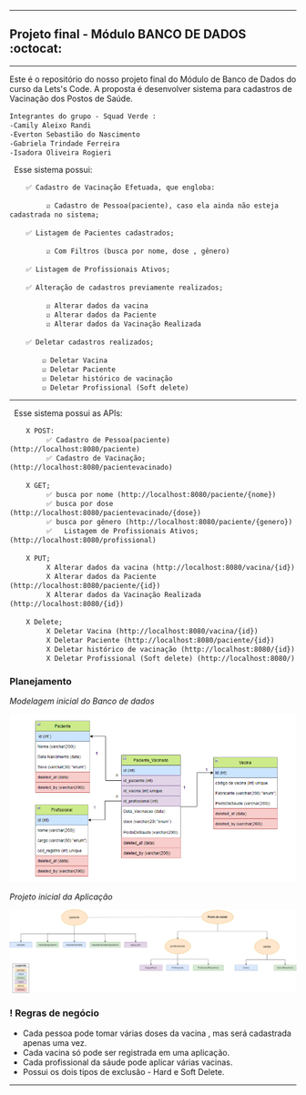 -----------
## Projeto final - Módulo BANCO DE DADOS  :octocat:
-----------
 
Este é o repositório do nosso projeto final do Módulo de Banco de Dados do curso da Lets's Code.
A proposta é desenvolver sistema para cadastros de Vacinação dos Postos de Saúde.

```
Integrantes do grupo - Squad Verde :
-Camily Aleixo Randi 
-Everton Sebastião do Nascimento 
-Gabriela Trindade Ferreira 
-Isadora Oliveira Rogieri 
```

&nbsp;
Esse sistema possui:
 
        ✅ Cadastro de Vacinação Efetuada, que engloba:
 
             ☑️ Cadastro de Pessoa(paciente), caso ela ainda não esteja cadastrada no sistema;
 
        ✅ Listagem de Pacientes cadastrados;

             ☑️ Com Filtros (busca por nome, dose , gênero)
             
        ✅ Listagem de Profissionais Ativos;

        ✅ Alteração de cadastros previamente realizados;

             ☑️ Alterar dados da vacina
             ☑️ Alterar dados da Paciente
             ☑️ Alterar dados da Vacinação Realizada

        ✅ Deletar cadastros realizados;
        
            ☑️ Deletar Vacina
            ☑️ Deletar Paciente
            ☑️ Deletar histórico de vacinação
            ☑️ Deletar Profissional (Soft delete)
            
  
  _____________________________________________________________________________________________________________________________________

&nbsp;
Esse sistema possui as APIs:

        X POST:
             ✅️ Cadastro de Pessoa(paciente) (http://localhost:8080/paciente)
             ✅️ Cadastro de Vacinação; (http://localhost:8080/pacientevacinado)
 
        X GET;
             ✅️ busca por nome (http://localhost:8080/paciente/{nome})
             ✅️ busca por dose (http://localhost:8080/pacientevacinado/{dose})
             ✅️ busca por gênero (http://localhost:8080/paciente/{genero})
             ✅   Listagem de Profissionais Ativos; (http://localhost:8080/profissional)

        X PUT;
             X️ Alterar dados da vacina (http://localhost:8080/vacina/{id})
             X️ Alterar dados da Paciente (http://localhost:8080/paciente/{id})
             X️ Alterar dados da Vacinação Realizada (http://localhost:8080/{id})

        X Delete;
             X️ Deletar Vacina (http://localhost:8080/vacina/{id})
             X️ Deletar Paciente (http://localhost:8080/paciente/{id})
             X️ Deletar histórico de vacinação (http://localhost:8080/{id})
             X️ Deletar Profissional (Soft delete) (http://localhost:8080/)
        
 ### Planejamento
 
 
 *Modelagem inicial do Banco de dados*
 
 ![diagrama1](images_README/dbDiagrama.png)

 *Projeto inicial da Aplicação*
 
 ![diagrama2](images_README/aplicacaoDiagrama.png)

 
### ! Regras de negócio
* Cada pessoa pode tomar várias doses da vacina , mas será cadastrada apenas uma vez.
* Cada vacina só pode ser registrada em uma aplicação.
* Cada profissional da sáude pode aplicar várias vacinas.
* Possui os dois tipos de exclusão - Hard e Soft Delete.
_______________________________________________________________________________________________________________________________________


